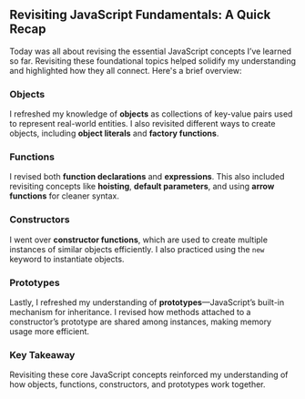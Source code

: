## **Revisiting JavaScript Fundamentals: A Quick Recap**

Today was all about revising the essential JavaScript concepts I’ve learned so far. Revisiting these foundational topics helped solidify my understanding and highlighted how they all connect. Here's a brief overview:

### **Objects**

I refreshed my knowledge of **objects** as collections of key-value pairs used to represent real-world entities. I also revisited different ways to create objects, including **object literals** and **factory functions**.

### **Functions**

I revised both **function declarations** and **expressions**. This also included revisiting concepts like **hoisting**, **default parameters**, and using **arrow functions** for cleaner syntax.

### **Constructors**

I went over **constructor functions**, which are used to create multiple instances of similar objects efficiently. I also practiced using the `new` keyword to instantiate objects.

### **Prototypes**

Lastly, I refreshed my understanding of **prototypes**—JavaScript’s built-in mechanism for inheritance. I revised how methods attached to a constructor’s prototype are shared among instances, making memory usage more efficient.

### **Key Takeaway**

Revisiting these core JavaScript concepts reinforced my understanding of how objects, functions, constructors, and prototypes work together. 